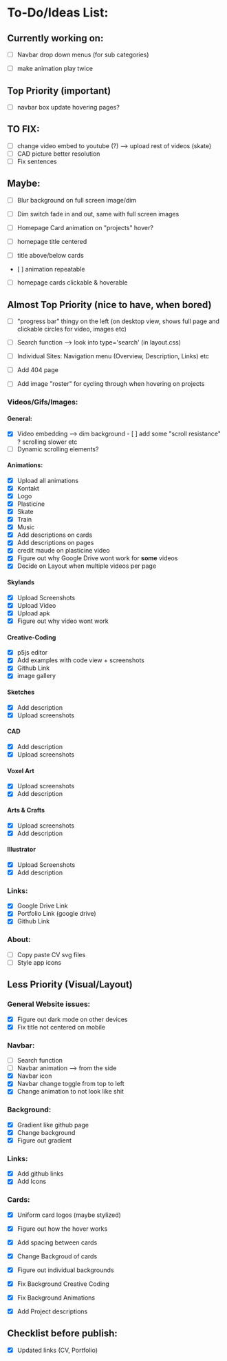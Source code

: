 # To-Do/Ideas List:


## Currently working on:

- [ ] Navbar drop down menus (for sub categories)

- [ ] make animation play twice  


## Top Priority (important)

- [ ] navbar box update hovering pages?

## TO FIX:

- [ ] change video embed to youtube (?) --> upload rest of videos (skate)
- [ ] CAD picture better resolution
- [ ] Fix sentences

## Maybe:

- [ ] Blur background on full screen image/dim
- [ ] Dim switch fade in and out, same with full screen images

- [ ] Homepage Card animation on "projects" hover?
- [ ] homepage title centered
- [ ] title above/below cards
- [ ] animation repeatable
- [ ] homepage cards clickable & hoverable

## Almost Top Priority (nice to have, when bored)

- [ ] "progress bar" thingy on the left (on desktop view, shows full page and clickable circles for video, images etc)
- [ ] Search function --> look into type='search' (in layout.css)
- [ ] Individual Sites: Navigation menu (Overview, Description, Links) etc
- [ ] Add 404 page

- [ ] Add image "roster" for cycling through when hovering on projects

### Videos/Gifs/Images:

#### General:
- [x] Video embedding --> dim background
- [ ] add some "scroll resistance" ? scrolling slower etc
- [ ] Dynamic scrolling elements?

#### Animations:
- [x] Upload all animations
- [x] Kontakt
- [x] Logo
- [x] Plasticine
- [x] Skate
- [x] Train
- [x] Music
- [x] Add descriptions on cards
- [x] Add descriptions on pages
- [x] credit maude on plasticine video
- [x] Figure out why Google Drive wont work for **some** videos
- [x] Decide on Layout when multiple videos per page

#### Skylands
- [x] Upload Screenshots
- [x] Upload Video
- [x] Upload apk
- [x] Figure out why video wont work

#### Creative-Coding
- [x] p5js editor
- [x] Add examples with code view + screenshots
- [x] Github Link
- [x] image gallery

#### Sketches
- [x] Add description
- [x] Upload screenshots

#### CAD 
- [x] Add description
- [x] Upload screenshots

#### Voxel Art
- [x] Upload screenshots
- [x] Add description

#### Arts & Crafts
- [x] Upload screenshots
- [x] Add description

#### Illustrator
- [x] Upload Screenshots
- [x] Add description

### Links:
- [x] Google Drive Link
- [x] Portfolio Link (google drive)
- [x] Github Link

### About:
- [ ] Copy paste CV svg files
- [ ] Style app icons

## Less Priority (Visual/Layout)

### General Website issues:
- [x] Figure out dark mode on other devices
- [x] Fix title not centered on mobile

### Navbar:
- [ ] Search function
- [ ] Navbar animation --> from the side
- [x] Navbar icon
- [x] Navbar change toggle from top to left
- [x] Change animation to not look like shit

### Background:
- [x] Gradient like github page
- [x] Change background
- [x] Figure out gradient

### Links:
- [x] Add github links
- [x] Add Icons

### Cards:
- [x] Uniform card logos (maybe stylized)

- [x] Figure out how the hover works
- [x] Add spacing between cards
- [x] Change Backgroud of cards
- [x] Figure out individual backgrounds
- [x] Fix Background Creative Coding
- [x] Fix Background Animations
- [x] Add Project descriptions

## Checklist before publish:
- [x] Updated links (CV, Portfolio)